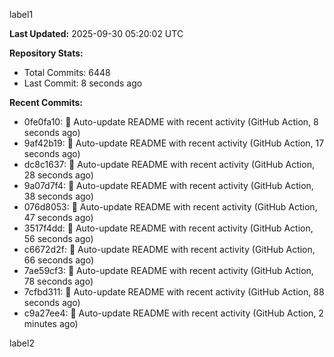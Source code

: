 
label1 
<!-- ACTIVITY_START -->
**Last Updated:** 2025-09-30 05:20:02 UTC

**Repository Stats:**
- Total Commits: 6448
- Last Commit: 8 seconds ago

**Recent Commits:**
- 0fe0fa10: 🤖 Auto-update README with recent activity (GitHub Action, 8 seconds ago)
- 9af42b19: 🤖 Auto-update README with recent activity (GitHub Action, 17 seconds ago)
- dc8c1637: 🤖 Auto-update README with recent activity (GitHub Action, 28 seconds ago)
- 9a07d7f4: 🤖 Auto-update README with recent activity (GitHub Action, 38 seconds ago)
- 076d8053: 🤖 Auto-update README with recent activity (GitHub Action, 47 seconds ago)
- 3517f4dd: 🤖 Auto-update README with recent activity (GitHub Action, 56 seconds ago)
- c6672d2f: 🤖 Auto-update README with recent activity (GitHub Action, 66 seconds ago)
- 7ae59cf3: 🤖 Auto-update README with recent activity (GitHub Action, 78 seconds ago)
- 7cfbd311: 🤖 Auto-update README with recent activity (GitHub Action, 88 seconds ago)
- c9a27ee4: 🤖 Auto-update README with recent activity (GitHub Action, 2 minutes ago)
<!-- ACTIVITY_END -->

label2
